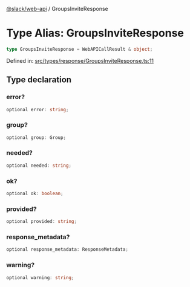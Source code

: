 [@slack/web-api](../index.md) / GroupsInviteResponse

# Type Alias: GroupsInviteResponse

```ts
type GroupsInviteResponse = WebAPICallResult & object;
```

Defined in: [src/types/response/GroupsInviteResponse.ts:11](https://github.com/slackapi/node-slack-sdk/blob/main/packages/web-api/src/types/response/GroupsInviteResponse.ts#L11)

## Type declaration

### error?

```ts
optional error: string;
```

### group?

```ts
optional group: Group;
```

### needed?

```ts
optional needed: string;
```

### ok?

```ts
optional ok: boolean;
```

### provided?

```ts
optional provided: string;
```

### response\_metadata?

```ts
optional response_metadata: ResponseMetadata;
```

### warning?

```ts
optional warning: string;
```
